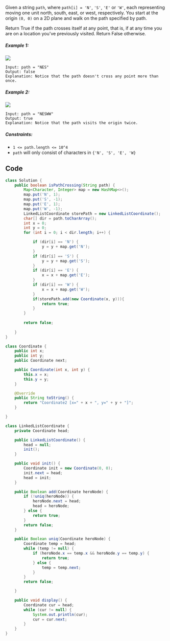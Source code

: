 Given a string `path`, where `path[i] = 'N'`, `'S'`, `'E'` or `'W'`, each representing moving one unit north, south, east, or west, respectively. You start at the origin `(0, 0)` on a 2D plane and walk on the path specified by path.

Return True if the path crosses itself at any point, that is, if at any time you are on a location you've previously visited. Return False otherwise.

##### Example 1:
![](https://assets.leetcode.com/uploads/2020/06/10/screen-shot-2020-06-10-at-123929-pm.png)

```
Input: path = "NES"
Output: false 
Explanation: Notice that the path doesn't cross any point more than once.
```

##### Example 2:
![](https://assets.leetcode.com/uploads/2020/06/10/screen-shot-2020-06-10-at-123843-pm.png)

```
Input: path = "NESWW"
Output: true
Explanation: Notice that the path visits the origin twice.
```

##### Constraints:

- `1 <= path.length <= 10^4`
- `path` will only consist of characters in `{'N', 'S', 'E', 'W}`

## Code

```java
class Solution {
    public boolean isPathCrossing(String path) {
        Map<Character, Integer> map = new HashMap<>();
        map.put('N', 1);
        map.put('S', -1);
        map.put('E', 1);
        map.put('W', -1);
        LinkedListCoordinate storePath = new LinkedListCoordinate();
        char[] dir = path.toCharArray();
        int x = 0;
        int y = 0;
        for (int i = 0; i < dir.length; i++) {

            if (dir[i] == 'N') {
                y = y + map.get('N');
            }
            if (dir[i] == 'S') {
                y = y + map.get('S');
            }
            if (dir[i] == 'E') {
                x = x + map.get('E');
            }
            if (dir[i] == 'W') {
                x = x + map.get('W');
            }
            if(storePath.add(new Coordinate(x, y))){
                return true;
            }
        }
        
        return false;
        
    }
}

class Coordinate {
    public int x;
    public int y;
    public Coordinate next;

    public Coordinate(int x, int y) {
        this.x = x;
        this.y = y;
    }

    @Override
    public String toString() {
        return "Coordinate2 [x=" + x + ", y=" + y + "]";
    }

}

class LinkedListCoordinate {
    private Coordinate head;

    public LinkedListCoordinate() {
        head = null;
        init();
    }

    public void init() {
        Coordinate init = new Coordinate(0, 0);
        init.next = head;
        head = init;
    }

    public Boolean add(Coordinate heroNode) {
        if (!uniq(heroNode)) {
            heroNode.next = head;
            head = heroNode;
        } else {
            return true;
        }
        return false;
    }

    public Boolean uniq(Coordinate heroNode) {
        Coordinate temp = head;
        while (temp != null) {
            if (heroNode.x == temp.x && heroNode.y == temp.y) {
                return true;
            } else {
                temp = temp.next;
            }
        }
        return false;

    }

    public void display() {
        Coordinate cur = head;
        while (cur != null) {
            System.out.println(cur);
            cur = cur.next;
        }
    }
}
```
